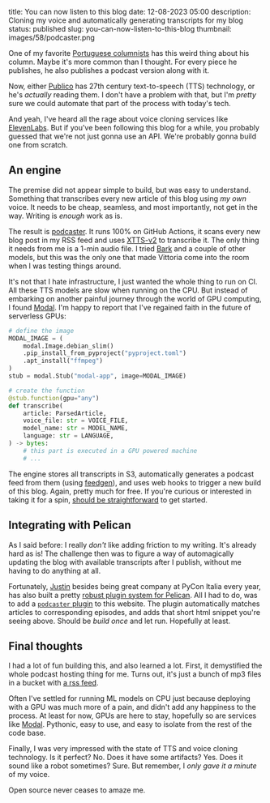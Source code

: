 title: You can now listen to this blog
date: 12-08-2023 05:00
description: Cloning my voice and automatically generating transcripts for my blog
status: published
slug: you-can-now-listen-to-this-blog
thumbnail: images/58/podcaster.png

One of my favorite [Portuguese columnists](https://www.publico.pt/autor/joao-miguel-tavares) has this weird thing about his column. Maybe it's more common than I thought. For every piece he publishes, he also publishes a podcast version along with it. 

Now, either [Publico](https://www.publico.pt/) has 27th century text-to-speech (TTS) technology, or he's _actually_ reading them. I don't have a problem with that, but I'm _pretty_ sure we could automate that part of the process with today's tech. 

And yeah, I've heard all the rage about voice cloning services like [ElevenLabs](https://elevenlabs.io/pricing). But if you've been following this blog for a while, you probably guessed that we're not just gonna use an API. We're probably gonna build one from scratch. 

## An engine

The premise did not appear simple to build, but was easy to understand. Something that transcribes every new article of this blog using _my own_ voice. It needs to be cheap, seamless, and most importantly, not get in the way. Writing is _enough_ work as is. 

The result is [podcaster](https://github.com/duarteocarmo/podcaster/). It runs 100% on GitHub Actions, it scans every new blog post in my RSS feed and uses [XTTS-v2](https://huggingface.co/coqui/XTTS-v2) to transcribe it. The only thing it needs from me is a 1-min audio file. I tried [Bark](https://tts.readthedocs.io/en/latest/models/bark.html) and a couple of other models, but this was the only one that made Vittoria come into the room when I was testing things around. 

It's not that I hate infrastructure, I just wanted the whole thing to run on CI. All these TTS models are slow when running on the CPU. But instead of embarking on another painful journey through the world of GPU computing, I found [Modal](https://modal.com). I'm happy to report that I've regained faith in the future of serverless GPUs:

```python
# define the image
MODAL_IMAGE = (
    modal.Image.debian_slim()
    .pip_install_from_pyproject("pyproject.toml")
    .apt_install("ffmpeg")
)
stub = modal.Stub("modal-app", image=MODAL_IMAGE)

# create the function
@stub.function(gpu="any")
def transcribe(
    article: ParsedArticle,
    voice_file: str = VOICE_FILE,
    model_name: str = MODEL_NAME,
    language: str = LANGUAGE,
) -> bytes:
    # this part is executed in a GPU powered machine
    # ...
```

The engine stores all transcripts in S3, automatically generates a podcast feed from them (using [feedgen](https://feedgen.kiesow.be/)), and uses web hooks to trigger a new build of this blog. Again, pretty much for free. If you're curious or interested in taking it for a spin, [should be straightforward](https://github.com/duarteocarmo/podcaster#readme) to get started.

## Integrating with Pelican

As I said before: I really _don't_ like adding friction to my writing. It's already hard as is! The challenge then was to figure a way of automagically updating the blog with available transcripts after I publish, without me having to do anything at all. 

Fortunately, [Justin](https://justinmayer.com/about/) besides being great company at PyCon Italia every year, has also built a pretty [robust plugin system for Pelican](https://docs.getpelican.com/en/latest/plugins.html). All I had to do, was to add a [`podcaster` plugin](https://github.com/duarteocarmo/duarteocarmo.com/blob/master/plugins/podcast/podcast.py) to this website. The plugin automatically matches articles to corresponding episodes, and adds that short html snippet you're seeing above. Should be _build once_ and let run. Hopefully at least.


## Final thoughts

I had a lot of fun building this, and also learned a lot. First, it demystified the whole podcast hosting thing for me. Turns out, it's just a bunch of mp3 files in a bucket with [a rss feed](https://podcasts.apple.com/dk/podcast/duarte-o-carmos-articles/id1719493997). 

Often I've settled for running ML models on CPU just because deploying with a GPU was much more of a pain, and didn't add any happiness to the process. At least for now, GPUs are here to stay, hopefully so are services like [Modal](https://modal.com/). Pythonic, easy to use, and easy to isolate from the rest of the code base.

Finally, I was very impressed with the state of TTS and voice cloning technology. Is it perfect? No. Does it have some artifacts? Yes. Does it sound like a robot sometimes? Sure. But remember, I _only gave it a minute_ of my voice.

Open source never ceases to amaze me.
